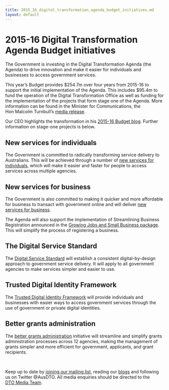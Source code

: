 ```yaml
---
title: 2015_16_digital_transformation_agenda_budget_initiatives.md
layout: default
---
```

2015-16 Digital Transformation Agenda Budget initiatives
========================================================

The Government is investing in the Digital Transformation Agenda (the Agenda) to drive innovation and make it easier for individuals and businesses to access government services.

This year’s Budget provides \$254.7m over four years from 2015-16 to support the initial implementation of the Agenda. This includes \$95.4m to fund the operation of the Digital Transformation Office as well as funding for the implementation of the projects that form stage one of the Agenda. More information can be found in the Minister for Communications, the Hon Malcolm Turnbull’s [media release](http://www.minister.communications.gov.au/malcolm_turnbull/news/investing_in_digital_transformation).

Our CEO highlights the transformation in his [2015-16 Budget blog](../news-media/blog/digital-transformation-agenda-2015-16-federal-budget.html). Further information on stage-one projects is below.  

New services for individuals
----------------------------

The Government is committed to radically transforming service delivery to Australians. This will be achieved through a number of [new services for individuals](new_services_for_individuals.md), which will make it easier and faster for people to access services across multiple agencies.

New services for business
-------------------------

The Government is also committed to making it quicker and more affordable for business to transact with government online and will deliver [new services for business](new_services_for_business.md).  

The Agenda will also support the implementation of Streamlining Business Registration announced in the [Growing Jobs and Small Business package](http://www.budget.gov.au/2015-16/content/glossy/sml_bus/html/sml_bus-04.htm). This will simplify the process of registering a business. 

The Digital Service Standard 
-----------------------------

The [Digital Service Standard](../standard/digital_service_standard.md) will establish a consistent digital-by-design approach to government service delivery. It will apply to all government agencies to make services simpler and easier to use.

Trusted Digital Identity Framework
----------------------------------

The [Trusted Digital Identity Framework](trusted_digital_identity_framework.md) will provide individuals and businesses with easier ways to access government services through the use of government or private digital identities.

Better grants administration
----------------------------

The [better grants administration](better_grants_administration.md) initiative will streamline and simplify grants administration processes across 12 agencies, making the management of grants simpler and more efficient for government, applicants, and grant recipients.

 

Keep up to date by [joining our mailing list](http://govspace.us10.list-manage.com/subscribe?u=18f172213d32ca205c7e524bd&id=172d06cc83), reading our [blogs](../news-media/blog.1.html) and following us on Twitter @AusDTO. All media enquiries should be directed to the [DTO Media Team](mailto:DTOMedia@pmc.gov.au).

